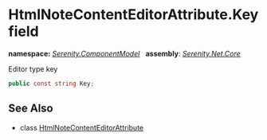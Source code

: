 # HtmlNoteContentEditorAttribute.Key field
**namespace:** *[Serenity.ComponentModel](../../README.md#serenity.componentmodel-namespace)*   **assembly**: *[Serenity.Net.Core](../../README.md)*

Editor type key

```csharp
public const string Key;
```

## See Also

* class [HtmlNoteContentEditorAttribute](../HtmlNoteContentEditorAttribute.md)